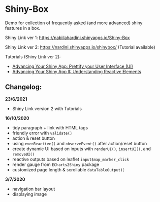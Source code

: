 # Shiny-Box

Demo for collection of frequently asked (and more advanced) shiny features in a box.

Shiny Link ver 1: https://nabiilahardini.shinyapps.io/Shiny-Box

Shiny Link ver 2: https://nardini.shinyapps.io/shinybox/ (Tutorial available)

Tutorials (Shiny Link ver 2):

* [Advancing Your Shiny App: Prettify your User Interface (UI)](https://algotech.netlify.app/blog/advancing-your-shinyapp/)
* [Advancing Your Shiny App II: Understanding Reactive Elements](https://algotech.netlify.app/blog/advancing-your-shinyapp-ii/)

## Changelog:

**23/6/2021**

* Shiny Link version 2 with Tutorials

**16/10/2020**

* tidy paragraph + link with HTML tags
* friendly error with `validate()`
* action & reset button
* using `evenReactive()` and `observeEvent()` after action/reset button
* create dynamic UI based on inputs with `renderUI()`, `insertUI()`, and `removeUI()`
* reactive outputs based on leaflet `input$map_marker_click`
* render gauge from `ECharts2Shiny` package
* customized page length & scrollable `dataTableOutput()`

**3/7/2020**

* navigation bar layout
* displaying image





